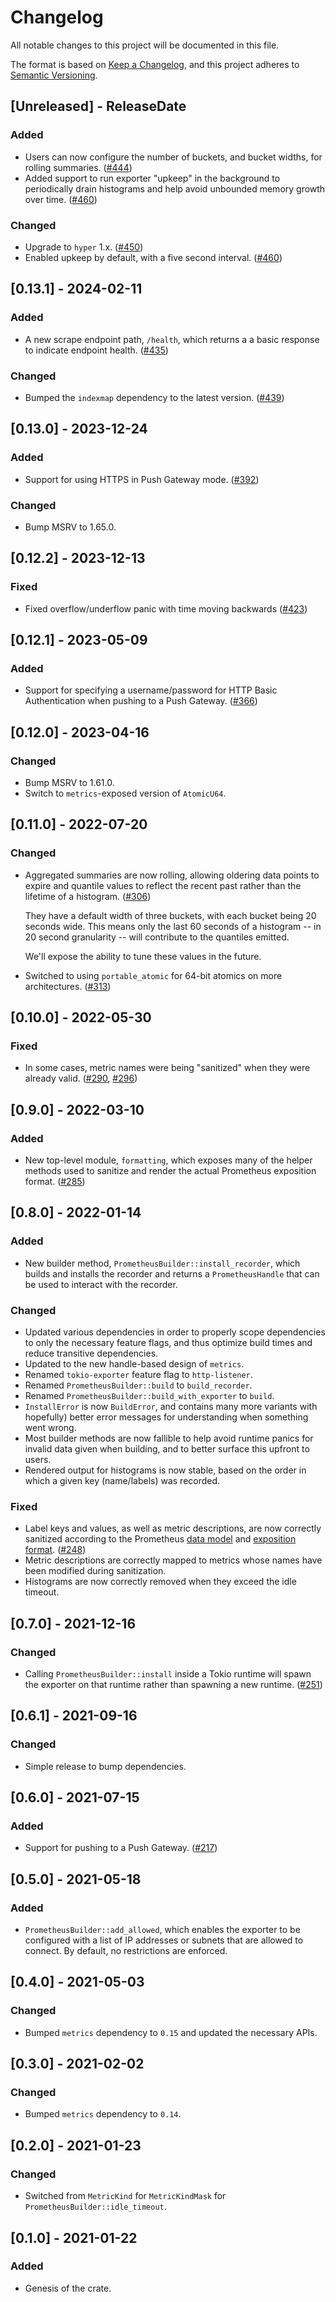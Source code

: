 # Changelog
All notable changes to this project will be documented in this file.

The format is based on [Keep a Changelog](https://keepachangelog.com/en/1.0.0/),
and this project adheres to [Semantic Versioning](https://semver.org/spec/v2.0.0.html).

<!-- next-header -->

## [Unreleased] - ReleaseDate

### Added

- Users can now configure the number of buckets, and bucket widths, for rolling summaries. ([#444](https://github.com/metrics-rs/metrics/pull/444))
- Added support to run exporter "upkeep" in the background to periodically drain histograms and help
  avoid unbounded memory growth over time. ([#460](https://github.com/metrics-rs/metrics/pull/460))

### Changed

- Upgrade to `hyper` 1.x. ([#450](https://github.com/metrics-rs/metrics/pull/450))
- Enabled upkeep by default, with a five second interval. ([#460](https://github.com/metrics-rs/metrics/pull/460))

## [0.13.1] - 2024-02-11

### Added

- A new scrape endpoint path, `/health`, which returns a a basic response to indicate endpoint health. ([#435](https://github.com/metrics-rs/metrics/pull/435))

### Changed

- Bumped the `indexmap` dependency to the latest version. ([#439](https://github.com/metrics-rs/metrics/pull/439))

## [0.13.0] - 2023-12-24

### Added

- Support for using HTTPS in Push Gateway mode.
  ([#392](https://github.com/metrics-rs/metrics/pull/392))

### Changed

- Bump MSRV to 1.65.0.

## [0.12.2] - 2023-12-13

### Fixed

- Fixed overflow/underflow panic with time moving backwards ([#423](https://github.com/metrics-rs/metrics/pull/423))

## [0.12.1] - 2023-05-09

### Added

- Support for specifying a username/password for HTTP Basic Authentication when pushing to a Push
  Gateway. ([#366](https://github.com/metrics-rs/metrics/pull/366))

## [0.12.0] - 2023-04-16

### Changed

- Bump MSRV to 1.61.0.
- Switch to `metrics`-exposed version of `AtomicU64`.

## [0.11.0] - 2022-07-20

### Changed

- Aggregated summaries are now rolling, allowing oldering data points to expire and quantile values
  to reflect the recent past rather than the lifetime of a histogram.
  ([#306](https://github.com/metrics-rs/metrics/pull/306))

  They have a default width of three buckets, with each bucket being 20 seconds wide. This means
  only the last 60 seconds of a histogram -- in 20 second granularity -- will contribute to the
  quantiles emitted.

  We'll expose the ability to tune these values in the future.
- Switched to using `portable_atomic` for 64-bit atomics on more architectures.
  ([#313](https://github.com/metrics-rs/metrics/pull/313))


## [0.10.0] - 2022-05-30

### Fixed

- In some cases, metric names were being "sanitized" when they were already valid.
  ([#290](https://github.com/metrics-rs/metrics/pull/290), [#296](https://github.com/metrics-rs/metrics/pull/296))

## [0.9.0] - 2022-03-10

### Added

- New top-level module, `formatting`, which exposes many of the helper methods used to sanitize and
  render the actual Prometheus exposition format. ([#285](https://github.com/metrics-rs/metrics/pull/285))

## [0.8.0] - 2022-01-14

### Added

- New builder method, `PrometheusBuilder::install_recorder`, which builds and installs the
  recorder and returns a `PrometheusHandle` that can be used to interact with the recorder.

### Changed

- Updated various dependencies in order to properly scope dependencies to only the necessary feature
  flags, and thus optimize build times and reduce transitive dependencies.
- Updated to the new handle-based design of `metrics`.
- Renamed `tokio-exporter` feature flag to `http-listener`.
- Renamed `PrometheusBuilder::build` to `build_recorder`.
- Renamed `PrometheusBuilder::build_with_exporter` to `build`.
- `InstallError` is now `BuildError`, and contains many more variants with hopefully) better error
  messages for understanding when something went wrong.
- Most builder methods are now fallible to help avoid runtime panics for invalid data given when
  building, and to better surface this upfront to users.
- Rendered output for histograms is now stable, based on the order in which a given key
  (name/labels) was recorded.

### Fixed

- Label keys and values, as well as metric descriptions, are now correctly sanitized according to
  the Prometheus [data model](https://prometheus.io/docs/concepts/data_model/) and [exposition
  format](https://github.com/prometheus/docs/blob/main/content/docs/instrumenting/exposition_formats.md).
  ([#248](https://github.com/metrics-rs/metrics/issues/248))
- Metric descriptions are correctly mapped to metrics whose names have been modified during
  sanitization.
- Histograms are now correctly removed when they exceed the idle timeout.

## [0.7.0] - 2021-12-16

### Changed

- Calling `PrometheusBuilder::install` inside a Tokio runtime will spawn the exporter on that
  runtime rather than spawning a new runtime. ([#251](https://github.com/metrics-rs/metrics/pull/251))

## [0.6.1] - 2021-09-16

### Changed

- Simple release to bump dependencies.

## [0.6.0] - 2021-07-15

### Added

- Support for pushing to a Push Gateway. ([#217](https://github.com/metrics-rs/metrics/pull/217))

## [0.5.0] - 2021-05-18

### Added

- `PrometheusBuilder::add_allowed`, which enables the exporter to be configured with a
  list of IP addresses or subnets that are allowed to connect. By default, no restrictions
  are enforced.

## [0.4.0] - 2021-05-03

### Changed

- Bumped `metrics` dependency to `0.15` and updated the necessary APIs.

## [0.3.0] - 2021-02-02

### Changed

- Bumped `metrics` dependency to `0.14`.

## [0.2.0] - 2021-01-23

### Changed

- Switched from `MetricKind` for `MetricKindMask` for `PrometheusBuilder::idle_timeout`.

## [0.1.0] - 2021-01-22

### Added

- Genesis of the crate.

